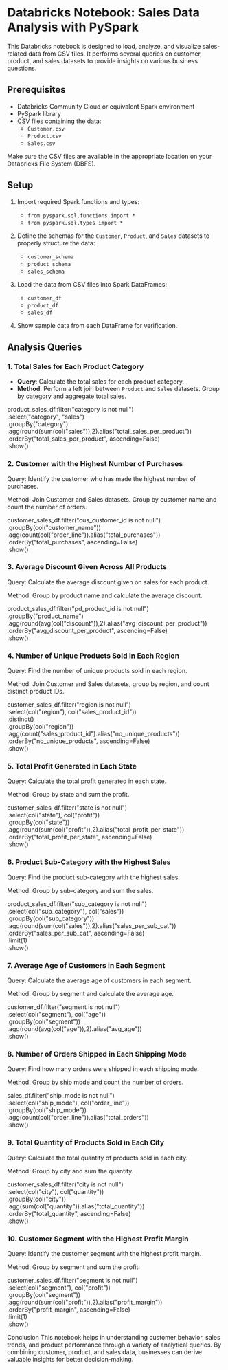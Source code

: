 # Databricks Notebook: Sales Data Analysis with PySpark

This Databricks notebook is designed to load, analyze, and visualize sales-related data from CSV files. It performs several queries on customer, product, and sales datasets to provide insights on various business questions.

## Prerequisites

- Databricks Community Cloud or equivalent Spark environment
- PySpark library
- CSV files containing the data:  
  - `Customer.csv`  
  - `Product.csv`  
  - `Sales.csv`  

Make sure the CSV files are available in the appropriate location on your Databricks File System (DBFS).

## Setup

1. Import required Spark functions and types:
   - `from pyspark.sql.functions import *`
   - `from pyspark.sql.types import *`

2. Define the schemas for the `Customer`, `Product`, and `Sales` datasets to properly structure the data:
   - `customer_schema`
   - `product_schema`
   - `sales_schema`

3. Load the data from CSV files into Spark DataFrames:
   - `customer_df`
   - `product_df`
   - `sales_df`

4. Show sample data from each DataFrame for verification.

## Analysis Queries


### 1. Total Sales for Each Product Category

- **Query**: Calculate the total sales for each product category.
- **Method**: Perform a left join between `Product` and `Sales` datasets. Group by category and aggregate total sales.


product_sales_df.filter("category is not null") \
    .select("category", "sales") \
    .groupBy("category") \
    .agg(round(sum(col("sales")),2).alias("total_sales_per_product")) \
    .orderBy("total_sales_per_product", ascending=False) \
    .show()
### 2. Customer with the Highest Number of Purchases
Query: Identify the customer who has made the highest number of purchases.

Method: Join Customer and Sales datasets. Group by customer name and count the number of orders.

customer_sales_df.filter("cus_customer_id is not null") \
    .groupBy(col("customer_name")) \
    .agg(count(col("order_line")).alias("total_purchases")) \
    .orderBy("total_purchases", ascending=False) \
    .show()

    
### 3. Average Discount Given Across All Products
Query: Calculate the average discount given on sales for each product.

Method: Group by product name and calculate the average discount.

product_sales_df.filter("pd_product_id is not null") \
    .groupBy("product_name") \
    .agg(round(avg(col("discount")),2).alias("avg_discount_per_product")) \
    .orderBy("avg_discount_per_product", ascending=False) \
    .show()

    
### 4. Number of Unique Products Sold in Each Region
Query: Find the number of unique products sold in each region.

Method: Join Customer and Sales datasets, group by region, and count distinct product IDs.

customer_sales_df.filter("region is not null") \
    .select(col("region"), col("sales_product_id")) \
    .distinct() \
    .groupBy(col("region")) \
    .agg(count("sales_product_id").alias("no_unique_products")) \
    .orderBy("no_unique_products", ascending=False) \
    .show()
    
    
### 5. Total Profit Generated in Each State
Query: Calculate the total profit generated in each state.

Method: Group by state and sum the profit.

customer_sales_df.filter("state is not null") \
    .select(col("state"), col("profit")) \
    .groupBy(col("state")) \
    .agg(round(sum(col("profit")),2).alias("total_profit_per_state")) \
    .orderBy("total_profit_per_state", ascending=False) \
    .show()
    
    
### 6. Product Sub-Category with the Highest Sales
Query: Find the product sub-category with the highest sales.

Method: Group by sub-category and sum the sales.


product_sales_df.filter("sub_category is not null") \
    .select(col("sub_category"), col("sales")) \
    .groupBy(col("sub_category")) \
    .agg(round(sum(col("sales")),2).alias("sales_per_sub_cat")) \
    .orderBy("sales_per_sub_cat", ascending=False) \
    .limit(1) \
    .show()

    
### 7. Average Age of Customers in Each Segment
Query: Calculate the average age of customers in each segment.

Method: Group by segment and calculate the average age.

customer_df.filter("segment is not null") \
    .select(col("segment"), col("age")) \
    .groupBy(col("segment")) \
    .agg(round(avg(col("age")),2).alias("avg_age")) \
    .show()

    
### 8. Number of Orders Shipped in Each Shipping Mode
Query: Find how many orders were shipped in each shipping mode.

Method: Group by ship mode and count the number of orders.

sales_df.filter("ship_mode is not null") \
    .select(col("ship_mode"), col("order_line")) \
    .groupBy(col("ship_mode")) \
    .agg(count(col("order_line")).alias("total_orders")) \
    .show()

    
### 9. Total Quantity of Products Sold in Each City
Query: Calculate the total quantity of products sold in each city.

Method: Group by city and sum the quantity.

customer_sales_df.filter("city is not null") \
    .select(col("city"), col("quantity")) \
    .groupBy(col("city")) \
    .agg(sum(col("quantity")).alias("total_quantity")) \
    .orderBy("total_quantity", ascending=False) \
    .show()

    
### 10. Customer Segment with the Highest Profit Margin
Query: Identify the customer segment with the highest profit margin.

Method: Group by segment and sum the profit.


customer_sales_df.filter("segment is not null") \
    .select(col("segment"), col("profit")) \
    .groupBy(col("segment")) \
    .agg(round(sum(col("profit")),2).alias("profit_margin")) \
    .orderBy("profit_margin", ascending=False) \
    .limit(1) \
    .show()

    
Conclusion
This notebook helps in understanding customer behavior, sales trends, and product performance through a variety of analytical queries. By combining customer, product, and sales data, businesses can derive valuable insights for better decision-making.
